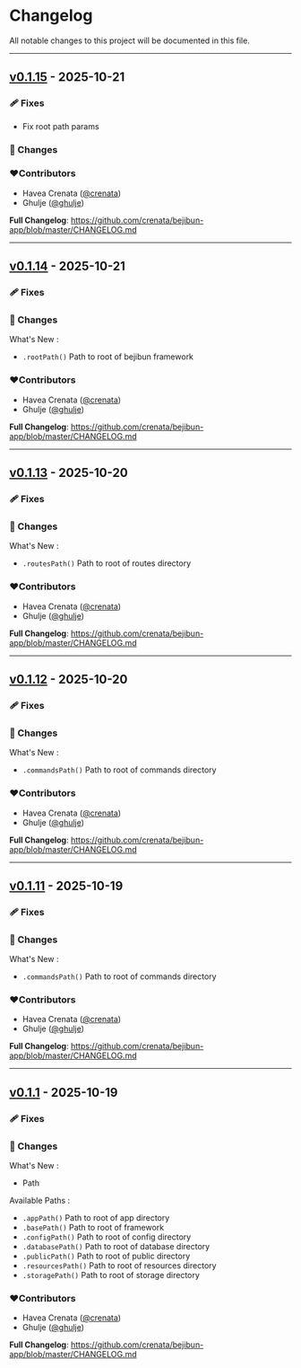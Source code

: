 # Changelog
All notable changes to this project will be documented in this file.

---

## [v0.1.15](https://github.com/crenata/bejibun-app/compare/v0.1.14...v0.1.15) - 2025-10-21

### 🩹 Fixes
- Fix root path params

### 📖 Changes

### ❤️Contributors
- Havea Crenata ([@crenata](https://github.com/crenata))
- Ghulje ([@ghulje](https://github.com/ghulje))

**Full Changelog**: https://github.com/crenata/bejibun-app/blob/master/CHANGELOG.md

---

## [v0.1.14](https://github.com/crenata/bejibun-app/compare/v0.1.13...v0.1.14) - 2025-10-21

### 🩹 Fixes

### 📖 Changes
What's New :
- `.rootPath()` Path to root of bejibun framework

### ❤️Contributors
- Havea Crenata ([@crenata](https://github.com/crenata))
- Ghulje ([@ghulje](https://github.com/ghulje))

**Full Changelog**: https://github.com/crenata/bejibun-app/blob/master/CHANGELOG.md

---

## [v0.1.13](https://github.com/crenata/bejibun-app/compare/v0.1.12...v0.1.13) - 2025-10-20

### 🩹 Fixes

### 📖 Changes
What's New :
- `.routesPath()` Path to root of routes directory

### ❤️Contributors
- Havea Crenata ([@crenata](https://github.com/crenata))
- Ghulje ([@ghulje](https://github.com/ghulje))

**Full Changelog**: https://github.com/crenata/bejibun-app/blob/master/CHANGELOG.md

---

## [v0.1.12](https://github.com/crenata/bejibun-app/compare/v0.1.11...v0.1.12) - 2025-10-20

### 🩹 Fixes

### 📖 Changes
What's New :
- `.commandsPath()` Path to root of commands directory

### ❤️Contributors
- Havea Crenata ([@crenata](https://github.com/crenata))
- Ghulje ([@ghulje](https://github.com/ghulje))

**Full Changelog**: https://github.com/crenata/bejibun-app/blob/master/CHANGELOG.md

---

## [v0.1.11](https://github.com/crenata/bejibun-app/compare/v0.1.1...v0.1.11) - 2025-10-19

### 🩹 Fixes

### 📖 Changes
What's New :
- `.commandsPath()` Path to root of commands directory

### ❤️Contributors
- Havea Crenata ([@crenata](https://github.com/crenata))
- Ghulje ([@ghulje](https://github.com/ghulje))

**Full Changelog**: https://github.com/crenata/bejibun-app/blob/master/CHANGELOG.md

---

## [v0.1.1](https://github.com/crenata/bejibun-app/compare/v0.1.1...v0.1.1) - 2025-10-19

### 🩹 Fixes

### 📖 Changes
What's New :
- Path

Available Paths :
- `.appPath()` Path to root of app directory
- `.basePath()` Path to root of framework
- `.configPath()` Path to root of config directory
- `.databasePath()` Path to root of database directory
- `.publicPath()` Path to root of public directory
- `.resourcesPath()` Path to root of resources directory
- `.storagePath()` Path to root of storage directory

### ❤️Contributors
- Havea Crenata ([@crenata](https://github.com/crenata))
- Ghulje ([@ghulje](https://github.com/ghulje))

**Full Changelog**: https://github.com/crenata/bejibun-app/blob/master/CHANGELOG.md